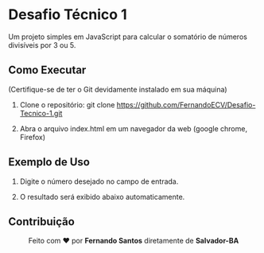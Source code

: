 # Desafio Técnico 1

Um projeto simples em JavaScript para calcular o somatório de números divisíveis por 3 ou 5.

## Como Executar

(Certifique-se de ter o Git devidamente instalado em sua máquina)
1. Clone o repositório: git clone https://github.com/FernandoECV/Desafio-Tecnico-1.git

2. Abra o arquivo index.html em um navegador da web (google chrome, Firefox)

## Exemplo de Uso

1. Digite o número desejado no campo de entrada.

2. O resultado será exibido abaixo automaticamente.

## Contribuição

<p align="center">Feito com <b>♥</b> por <b>Fernando Santos</b> diretamente de <b>Salvador-BA</b></p>




